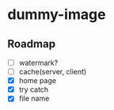 # dummy-image

## Roadmap

- [ ] watermark?
- [ ] cache(server, client)
- [x] home page
- [x] try catch
- [x] file name
